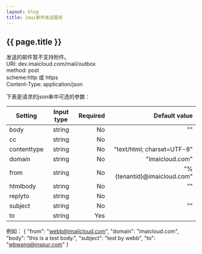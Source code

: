 ```yaml
---
layout: blog
title: imai邮件发送服务
---
```


## {{ page.title }}

发送的邮件暂不支持附件。  
URI: dev.imaicloud.com/mail/outbox  
method: post  
scheme:http 或 https  
Content-Type: application/json  

下表是请求的json串中可选的参数：  

| Setting    |Input type  |Required | Default value             |
| ---------- |:----------:| -------:| -------------------------:|
|body	       |string	    |No	      |""                         | 
|cc	         |string	    |No	      |                           |
|contenttype |string	    |No	      |"text/html; charset=UTF-8" |
|domain	     |string	    |No	      |"imaicloud.com"            |
|from	       |string	    |No	      |"%{tenantid}@imaicloud.com"|
|htmlbody    |string	    |No	      |""                         |
|replyto	   |string	    |No       |	                          |
|subject	   |string	    |No	      |""                         |
|to	         |string	    |Yes	    |                           |


例如：
{
  "from": "webb@imailcloud.com",
  "domain": "imaicloud.com",
  "body": "this is a test body.",
  "subject": "test by webb",
  "to": "wbwang@inspur.com"
}
